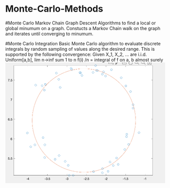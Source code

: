 # Monte-Carlo-Methods

#Monte Carlo Markov Chain Graph Descent
Algorithms to find a local or global minumum on a graph. Constucts a Markov Chain walk on the graph and iterates until converging to minumum.

#Monte Carlo Integration
Basic Monte Carlo algorithm to evaluate discrete integrals by random sampling of values along the desired range. This is supported by the following convergence:
Given X\_1, X\_2, ... are i.i.d. Uniform[a,b], lim n-\>inf sum 1 to n f(i) /n = integral of f on a, b almost surely
![Alt text](A8_6_plot.png?raw=true "Title")
